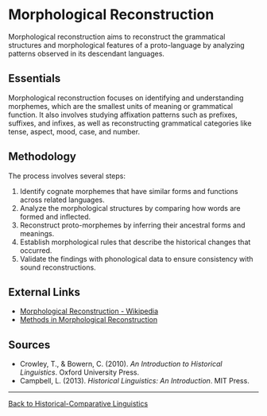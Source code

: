 # Morphological Reconstruction

Morphological reconstruction aims to reconstruct the grammatical structures and morphological features of a proto-language by analyzing patterns observed in its descendant languages.

## Essentials

Morphological reconstruction focuses on identifying and understanding morphemes, which are the smallest units of meaning or grammatical function. It also involves studying affixation patterns such as prefixes, suffixes, and infixes, as well as reconstructing grammatical categories like tense, aspect, mood, case, and number.

## Methodology

The process involves several steps:

1. Identify cognate morphemes that have similar forms and functions across related languages.
2. Analyze the morphological structures by comparing how words are formed and inflected.
3. Reconstruct proto-morphemes by inferring their ancestral forms and meanings.
4. Establish morphological rules that describe the historical changes that occurred.
5. Validate the findings with phonological data to ensure consistency with sound reconstructions.

## External Links

- [Morphological Reconstruction - Wikipedia](https://en.wikipedia.org/wiki/Morphological_reconstruction)
- [Methods in Morphological Reconstruction](https://glottopedia.org/wiki/Morphological_reconstruction)

## Sources

- Crowley, T., & Bowern, C. (2010). *An Introduction to Historical Linguistics*. Oxford University Press.
- Campbell, L. (2013). *Historical Linguistics: An Introduction*. MIT Press.

---

[Back to Historical-Comparative Linguistics](../README.md)